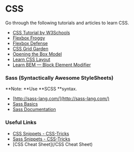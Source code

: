 # CSS

Go through the following tutorials and articles to learn CSS.

* [CSS Tutorial by W3Schools](https://www.w3schools.com/css/default.asp)
* [Flexbox Froggy](http://flexboxfroggy.com/)
* [Flexbox Defense](http://www.flexboxdefense.com/)
* [CSS Grid Garden](http://cssgridgarden.com/)
* [Opening the Box Model](https://learn.shayhowe.com/html-css/opening-the-box-model/)
* [Learn CSS Layout](http://learnlayout.com)
* [Learn BEM — Block Element Modifier](http://getbem.com/introduction/)

### Sass \(Syntactically Awesome StyleSheets\)

**Note: **Use **SCSS **syntax.

* [http://sass-lang.com/](http://sass-lang.com/)
* [Sass Basics](http://sass-lang.com/guide)
* [Sass Documentation](http://sass-lang.com/documentation/file.SASS_REFERENCE.html)

### Useful Links

* [CSS Snippets - CSS-Tricks](https://css-tricks.com/snippets/css/)
* [Sass Snippets - CSS-Tricks](https://css-tricks.com/snippets/sass/)
* [CSS Cheat Sheet](/CSS Cheat Sheet)
